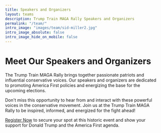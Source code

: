 ```yaml
---
title: Speakers and Organizers
layout: teams
description: Trump Train MAGA Rally Speakers and Organizers
permalink: "/team/"
intro_image: "images/team/sid-miller2.jpg"
intro_image_absolute: false
intro_image_hide_on_mobile: false
---
```


# Meet Our Speakers and Organizers

The Trump Train MAGA Rally brings together passionate patriots and influential conservative voices. Our speakers and organizers are dedicated to promoting America First policies and energizing the base for the upcoming elections.

Don't miss this opportunity to hear from and interact with these powerful voices in the conservative movement. Join us at the Trump Train MAGA Rally to be inspired, informed, and energized for the fight ahead!

[Register Now](/contact/) to secure your spot at this historic event and show your support for Donald Trump and the America First agenda.